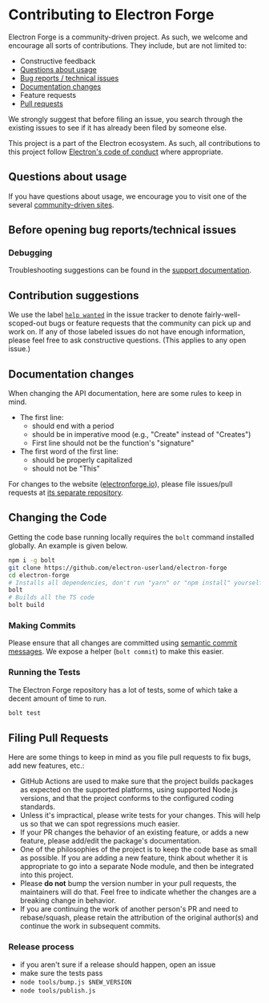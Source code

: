 # Contributing to Electron Forge

Electron Forge is a community-driven project. As such, we welcome and encourage all sorts of
contributions. They include, but are not limited to:

* Constructive feedback
* [Questions about usage](#questions-about-usage)
* [Bug reports / technical issues](#before-opening-bug-reportstechnical-issues)
* [Documentation changes](#documentation-changes)
* Feature requests
* [Pull requests](#filing-pull-requests)

We strongly suggest that before filing an issue, you search through the existing issues to see
if it has already been filed by someone else.

This project is a part of the Electron ecosystem. As such, all contributions to this project follow
[Electron's code of conduct](https://github.com/electron/electron/blob/master/CODE_OF_CONDUCT.md)
where appropriate.

## Questions about usage

If you have questions about usage, we encourage you to visit one of the several [community-driven
sites](https://github.com/electron/electron#community).

## Before opening bug reports/technical issues

### Debugging

Troubleshooting suggestions can be found in the [support
documentation](https://github.com/electron-userland/electron-forge/blob/master/SUPPORT.md#troubleshooting).

## Contribution suggestions

We use the label [`help wanted`](https://github.com/electron-userland/electron-forge/issues?q=is%3Aopen+is%3Aissue+label%3A%22help+wanted%22)
in the issue tracker to denote fairly-well-scoped-out bugs or feature requests that the community
can pick up and work on. If any of those labeled issues do not have enough information, please feel
free to ask constructive questions. (This applies to any open issue.)

## Documentation changes

When changing the API documentation, here are some rules to keep in mind.

* The first line:
  * should end with a period
  * should be in imperative mood (e.g., "Create" instead of "Creates")
  * First line should not be the function's "signature"
* The first word of the first line:
  * should be properly capitalized
  * should not be "This"

For changes to the website ([electronforge.io](https://www.electronforge.io)), please file
issues/pull requests at [its separate repository](https://github.com/MarshallOfSound/electron-forge-docs).

## Changing the Code

Getting the code base running locally requires the `bolt` command installed globally.  An example is given below.

```bash
npm i -g bolt
git clone https://github.com/electron-userland/electron-forge
cd electron-forge
# Installs all dependencies, don't run "yarn" or "npm install" yourself
bolt
# Builds all the TS code
bolt build
```

### Making Commits

Please ensure that all changes are committed using [semantic commit messages](https://github.com/bcoe/conventional-changelog-standard/blob/master/convention.md).
We expose a helper (`bolt commit`) to make this easier.

### Running the Tests

The Electron Forge repository has a lot of tests, some of which take a decent
amount of time to run.

```bash
bolt test
```

## Filing Pull Requests

Here are some things to keep in mind as you file pull requests to fix bugs, add new features, etc.:

* GitHub Actions are used to make sure that the project builds packages as expected on the
  supported platforms, using supported Node.js versions, and that the project conforms to the
  configured coding standards.
* Unless it's impractical, please write tests for your changes. This will help us so that we can
  spot regressions much easier.
* If your PR changes the behavior of an existing feature, or adds a new feature, please add/edit
  the package's documentation.
* One of the philosophies of the project is to keep the code base as small as possible. If you are
  adding a new feature, think about whether it is appropriate to go into a separate Node module,
  and then be integrated into this project.
* Please **do not** bump the version number in your pull requests, the maintainers will do that.
  Feel free to indicate whether the changes are a breaking change in behavior.
* If you are continuing the work of another person's PR and need to rebase/squash, please retain the
  attribution of the original author(s) and continue the work in subsequent commits.

### Release process

- if you aren't sure if a release should happen, open an issue
- make sure the tests pass
- `node tools/bump.js $NEW_VERSION`
- `node tools/publish.js`
